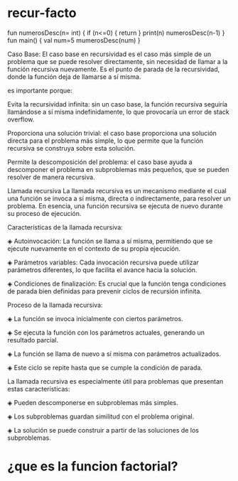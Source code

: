 # recur-facto

fun numerosDesc(n= int) { if (n<=0) { return } print(n) numerosDesc(n-1) } fun main() { val num=5 mumerosDesc(num) }

Caso Base:
El caso base en recursividad es el caso más simple de un problema que se puede resolver directamente, sin necesidad de llamar a la función recursiva nuevamente. Es el punto de parada de la recursividad, donde la función deja de llamarse a sí misma.

es importante porque:

Evita la recursividad infinita: sin un caso base, la función recursiva seguiría llamándose a sí misma indefinidamente, lo que provocaría un error de stack overflow.

Proporciona una solución trivial: el caso base proporciona una solución directa para el problema más simple, lo que permite que la función recursiva se construya sobre esta solución.

Permite la descomposición del problema: el caso base ayuda a descomponer el problema en subproblemas más pequeños, que se pueden resolver de manera recursiva.

Llamada recursiva
La llamada recursiva es un mecanismo mediante el cual una función se invoca a sí misma, directa o indirectamente, para resolver un problema. En esencia, una función recursiva se ejecuta de nuevo durante su proceso de ejecución.

Características de la llamada recursiva:

◈ Autoinvocación: La función se llama a sí misma, permitiendo que se ejecute nuevamente en el contexto de su propia ejecución.

◈ Parámetros variables: Cada invocación recursiva puede utilizar parámetros diferentes, lo que facilita el avance hacia la solución.

◈ Condiciones de finalización: Es crucial que la función tenga condiciones de parada bien definidas para prevenir ciclos de recursión infinita.

Proceso de la llamada recursiva:

◈ La función se invoca inicialmente con ciertos parámetros.

◈ Se ejecuta la función con los parámetros actuales, generando un resultado parcial.

◈ La función se llama de nuevo a sí misma con parámetros actualizados.

◈ Este ciclo se repite hasta que se cumple la condición de parada.

La llamada recursiva es especialmente útil para problemas que presentan estas características:

◈ Pueden descomponerse en subproblemas más simples.

◈ Los subproblemas guardan similitud con el problema original.

◈ La solución se puede construir a partir de las soluciones de los subproblemas.

# ¿que es la funcion factorial?
